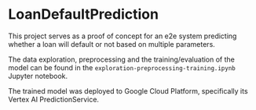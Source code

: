 # LoanDefaultPrediction

This project serves as a proof of concept for an e2e system predicting whether a loan will default or not based on multiple parameters.

The data exploration, preprocessing and the training/evaluation of the model can be found in the `exploration-preprocessing-training.ipynb` Jupyter notebook.

The trained model was deployed to Google Cloud Platform, specifically its Vertex AI PredictionService.
